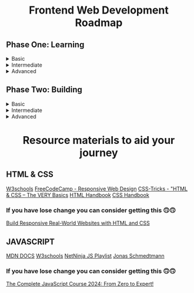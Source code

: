 # <p align="center">Frontend Web Development Roadmap</p>

## Phase One: Learning

<details>
<summary>Basic</summary>

## 1. Get familiar with an editor (Visual Studio Code Recommended)

## Setting Up Visual Studio Code

  Getting up and running with Visual Studio Code is quick and easy. It is a small download so you can install in a matter of minutes.

### Installation on Windows

  1. Download the [Visual Studio Code Installer](https://code.visualstudio.com/docs?dv=win) for windows.
  2. Once it is downloaded, run the installer `VSCodeUserSetup-{version}.exe`. This will only take a minute.  
  3. By default, VS Code is installed under `C:\Users\{Username}\AppData\Local\Programs\Microsoft VS Code`.

  Make sure to restart your console after the installation as setup will add Visual Studio Code to your `%PATH%`, so from the console you can type 'code .' to open VS Code on that folder. 
  This is so that the `%PATH%` environmental variable can take effect.
  **Alternatively you can also download a [Zip Archive](https://code.visualstudio.com/docs/?dv=winzip), extract it and run the code from there.**

### Installation on macOS

  1. [Download Visual Studio Code](https://code.visualstudio.com/docs?dv=osx) for macOS.
  2. Open the browser's download list and locate the downloaded app or archive.
  3. If archive, extract the archive contents. Use double-click for some browsers or select the 'magnifying glass' icon with Safari.
  4. Drag `Visual Studio Code.app` to the **Applications** folder, making it available in the macOS Launchpad.
  5. Open VS Code from the **Applications** folder, by double clicking the icon.
  6. Add VS Code to your Dock by right-clicking on the icon, located in the Dock, to bring up the context menu and choosing **Options, Keep in Dock**.

  **Launching from the command line**.

  -Launch VS Code.
  -Open the Command Palette `Cmd+Shift+P` and type 'shell command' to find the **Shell Command: Install 'code' command in PATH** command.
  ![shell-command-image](/shell-command.png)
  -Restart the terminal for the new `$PATH` value to take effect. You'll be able to type 'code .' in any folder to start editing files in that folder.

  **Note:** If you still have the old `code` alias in your `.bash_profile `(or equivalent) from an early VS Code version, remove it and replace it by executing the `Shell Command: Install 'code' command in PATH` command. 

### Installation on Linux

  See the [Download Visual Studio](https://code.visualstudio.com/download) Code page for a complete list of available installation options.

#### Debian and Ubuntu based distributions
  
  The easiest way to install Visual Studio Code for Debian/Ubuntu based distributions is to download and install the [.deb package (64-bit)](https://go.microsoft.com/fwlink/?LinkID=760868), either through the graphical software center if it's available, or through the command line with:
  
  ```
    sudo apt install ./<file>.deb

    # If you're on an older Linux distribution, you will need to run this instead:
    # sudo dpkg -i <file>.deb
    # sudo apt-get install -f # Install dependencies
  ```

  Note that other binaries are also available on the [VS Code download page](https://code.visualstudio.com/download).

  Installing the .deb package will prompt to install the apt repository and signing key to enable auto-updating using the system's package manager. To automatically install the apt repository and signing key, such as on a non-interactive terminal, run the following command first:

  ``` 
    echo "code code/add-microsoft-repo boolean true" | sudo debconf-set-selections
  ```

  The apt repository and key can also be installed manually with the following script:

  ```
    sudo apt-get install wget gpg
    wget -qO- https://packages.microsoft.com/keys/microsoft.asc | gpg --dearmor > packages.microsoft.gpg
    sudo install -D -o root -g root -m 644 packages.microsoft.gpg /etc/apt/keyrings/packages.microsoft.gpg
    echo "deb [arch=amd64,arm64,armhf signed-by=/etc/apt/keyrings/packages.microsoft.gpg] https://packages.microsoft.com/repos/code stable main" |sudo tee /etc/apt/sources.list.d/vscode.list > /dev/null
    rm -f packages.microsoft.gpg

  ```

  Then update the package cache and install the package using:
  ```
    sudo apt install apt-transport-https
    sudo apt update
    sudo apt install code # or code-insiders

  ```

  **For other distributions, [check out this page](https://code.visualstudio.com/docs/setup/linux) for more info.**


**2. HTML5**
  - HTML Structure
  - Tags & Elements

**3. CSS3**
  - Basic Styling
  - Learn about adding colors and typography 
  - Learn how Class and IDs work with HTML tags
  - Learn about Pseudo Classes

**4. JavaScript**
  - JS Output
  - JS Statements
  - JS Logical Conditions 
  - JS Syntax
  - JS Comments
  - JS Variables, Let & Const
  - JS Operators (+, -, x, ÷)
  - JS Data Types
</details>
<details>
<summary>Intermediate</summary>

**1. HTML**
- HTML Forms
- HTML Canvas
- SVG
- Adding Media (Video, Audio, Embeds)

**2. CSS**
- Styling Forms
- Attributes Selectors
- Measurement Units (px, rem, em, %, vh, vw)
- Layout
- CSS Variables
- Using Web Fonts
- Responsiveness

**3. JavaScript**
- JS Loops
- JS Objects
- JS Classes
- JS Events
- JS Functions
- JS Strings and Numbers (Methods)
- JS Arrays
- JS Dates
- Math
- JS Scope
- JS Hoisting
- DOM Manipulation Basics

**4. Git & GitHub**
- Creating/Initialising a Repo
- Commits
- Push & Pull
- Pull/merge Requests
- Branches

</details>
<details>
<summary>Advanced</summary>

**1. Javascript**
- Arrow Functions
- Destructuring
- Spread and Rest Operators
- Promises and Async/Await
- Modules (import/export)

**2. React.js Basics**
- JSX
- Components
- Props and State
- Hooks: e.g useEffect, useState
- Events in React
- Simple Routing with React Router

</details>

## Phase Two: Building

<details>
<summary>Basic</summary>

- Simple Recipe App
- Dog Photo App
- Pricing component for a physical product
</details>
<details>
<summary>Intermediate</summary>

- Clone a popular website 
- Weather App
- Tip Calculator
- Random fun facts website
</details>
<details>
<summary>Advanced</summary>
</details>


# <p align="center"> Resource materials to aid your journey </p>

## HTML & CSS
  [W3schools](https://www.w3schools.com/html/)
  [FreeCodeCamp - Responsive Web Design](https://www.freecodecamp.org/learn/responsive-web-design/basic-html-and-html5/)
  [CSS-Tricks - "HTML & CSS – The VERY Basics]( https://css-tricks.com/video-screencasts/58-html-css-the-very-basics/)
  [HTML Handbook](https://flaviocopes.com/page/html-handbook)
  [CSS Handbook](https://flaviocopes.com/page/css-handbook)

### If you have lose change you can consider getting this 🙃🙃
  [Build Responsive Real-World Websites with HTML and CSS](https://www.udemy.com/course/design-and-develop-a-killer-website-with-html5-and-css3/)

## JAVASCRIPT
  [MDN DOCS](https://developer.mozilla.org/en-US/docs/Web/JavaScript)
  [W3schools](https://www.w3schools.com/js/default.asp)
  [NetNinja JS Playlist](https://www.youtube.com/watch?v=qoSksQ4s_hg&list=PL4cUxeGkcC9i9Ae2D9Ee1RvylH38dKuET)
  [Jonas Schmedtmann]()

### If you have lose change you can consider getting this 🙃🙃
  [The Complete JavaScript Course 2024: From Zero to Expert!](https://www.udemy.com/course/the-complete-javascript-course/)



<!-- content credits to Fueler, FCC, TheOdinProject and WebDevSimplified -->
